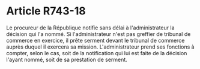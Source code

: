 # Article R743-18

Le procureur de la République notifie sans délai à l'administrateur la décision qui l'a nommé. Si l'administrateur n'est pas greffier de tribunal de commerce en exercice, il prête serment devant le tribunal de commerce auprès duquel il exercera sa mission.   L'administrateur prend ses fonctions à compter, selon le cas, soit de la notification qui lui est faite de la décision l'ayant nommé, soit de sa prestation de serment.